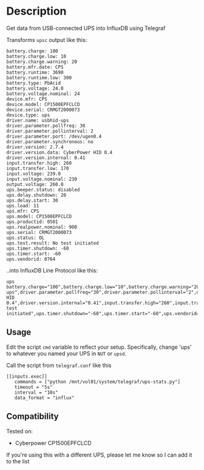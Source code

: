 # Description
Get data from USB-connected UPS into InfluxDB using Telegraf

Transforms `upsc` output like this:
```
battery.charge: 100
battery.charge.low: 10
battery.charge.warning: 20
battery.mfr.date: CPS
battery.runtime: 3690
battery.runtime.low: 300
battery.type: PbAcid
battery.voltage: 24.0
battery.voltage.nominal: 24
device.mfr: CPS
device.model: CP1500EPFCLCD
device.serial: CRMGT2000073
device.type: ups
driver.name: usbhid-ups
driver.parameter.pollfreq: 30
driver.parameter.pollinterval: 2
driver.parameter.port: /dev/ugen0.4
driver.parameter.synchronous: no
driver.version: 2.7.4
driver.version.data: CyberPower HID 0.4
driver.version.internal: 0.41
input.transfer.high: 260
input.transfer.low: 170
input.voltage: 239.0
input.voltage.nominal: 230
output.voltage: 260.0
ups.beeper.status: disabled
ups.delay.shutdown: 20
ups.delay.start: 30
ups.load: 11
ups.mfr: CPS
ups.model: CP1500EPFCLCD
ups.productid: 0501
ups.realpower.nominal: 900
ups.serial: CRMGT2000073
ups.status: OL
ups.test.result: No test initiated
ups.timer.shutdown: -60
ups.timer.start: -60
ups.vendorid: 0764
```
..into InfluxDB Line Protocol like this: 
```
ups battery.charge="100",battery.charge.low="10",battery.charge.warning="20",battery.mfr.date="CPS",battery.runtime="3690",battery.runtime.low="300",battery.type="PbAcid",battery.voltage="24.0",battery.voltage.nominal="24",device.mfr="CPS",device.model="CP1500EPFCLCD",device.serial="CRMGT2000073",device.type="ups",driver.name="usbhid-ups",driver.parameter.pollfreq="30",driver.parameter.pollinterval="2",driver.parameter.port="/dev/ugen0.4",driver.parameter.synchronous="no",driver.version="2.7.4",driver.version.data="CyberPower HID 0.4",driver.version.internal="0.41",input.transfer.high="260",input.transfer.low="170",input.voltage="241.0",input.voltage.nominal="230",output.voltage="260.0",ups.beeper.status="disabled",ups.delay.shutdown="20",ups.delay.start="30",ups.load="10",ups.mfr="CPS",ups.model="CP1500EPFCLCD",ups.productid="0501",ups.realpower.nominal="900",ups.serial="CRMGT2000073",ups.status="OL",ups.test.result="No test initiated",ups.timer.shutdown="-60",ups.timer.start="-60",ups.vendorid="0764"
```

## Usage

Edit the script `cmd` variable to reflect your setup. Specifically, change 'ups' to whatever you named your UPS in `NUT` or `upsd`.

Call the script from `telegraf.conf` like this
```
[[inputs.exec]]
   commands = ["python /mnt/vol01/system/telegraf/ups-stats.py"]
   timeout = "5s"
   interval = "10s"
   data_format = "influx"
```

## Compatibility
Tested on:
* Cyberpower CP1500EPFCLCD

If you're using this with a different UPS, please let me know so I can add it to the list
